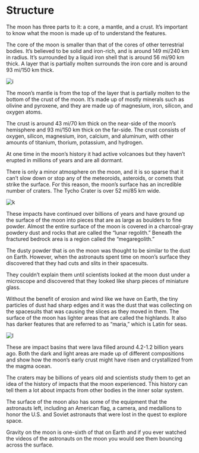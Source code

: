 # Structure

The moon has three parts to it: a core, a mantle, and a crust. It’s important to know what the moon is made up of to understand the features.

The core of the moon is smaller than that of the cores of other terrestrial bodies. It’s believed to be solid and iron-rich, and is around 149 mi/240 km in radius. It’s surrounded by a liquid iron shell that is around 56 mi/90 km thick. A layer that is partially molten surrounds the iron core and is around 93 mi/150 km thick.

![i](https://img.gazeta.ru/files3/619/8032619/Planet-9-pic905-895x505-95298.jpg)

The moon’s mantle is from the top of the layer that is partially molten to the bottom of the crust of the moon. It’s made up of mostly minerals such as olivine and pyroxene, and they are made up of magnesium, iron, silicon, and oxygen atoms.

The crust is around 43 mi/70 km thick on the near-side of the moon’s hemisphere and 93 mi/150 km thick on the far-side. The crust consists of oxygen, silicon, magnesium, iron, calcium, and aluminum, with other amounts of titanium, thorium, potassium, and hydrogen.

At one time in the moon’s history it had active volcanoes but they haven’t erupted in millions of years and are all dormant.

There is only a minor atmosphere on the moon, and it is so sparse that it can’t slow down or stop any of the meteoroids, asteroids, or comets that strike the surface. For this reason, the moon’s surface has an incredible number of craters. The Tycho Crater is over 52 mi/85 km wide.

![k](https://cdn2.img.inosmi.ru/images/24513/45/245134527.jpg)

These impacts have continued over billions of years and have ground up the surface of the moon into pieces that are as large as boulders to fine powder. Almost the entire surface of the moon is covered in a charcoal-gray powdery dust and rocks that are called the “lunar regolith.” Beneath the fractured bedrock area is a region called the “megaregolith.”

The dusty powder that is on the moon was thought to be similar to the dust on Earth. However, when the astronauts spent time on moon’s surface they discovered that they had cuts and slits in their spacesuits.

They couldn’t explain them until scientists looked at the moon dust under a microscope and discovered that they looked like sharp pieces of miniature glass.

Without the benefit of erosion and wind like we have on Earth, the tiny particles of dust had sharp edges and it was the dust that was collecting on the spacesuits that was causing the slices as they moved in them.
The surface of the moon has lighter areas that are called the highlands. It also has darker features that are referred to as “maria,” which is Latin for seas.

![l](https://icdn.lenta.ru/images/2016/01/21/00/20160121000737410/detail_34242ca722712f235d1486610a6f8ae5.)

These are impact basins that were lava filled around 4.2-1.2 billion years ago. Both the dark and light areas are made up of different compositions and show how the moon’s early crust might have risen and crystallized from the magma ocean.

The craters may be billions of years old and scientists study them to get an idea of the history of impacts that the moon experienced. This history can tell them a lot about impacts from other bodies in the inner solar system.

The surface of the moon also has some of the equipment that the astronauts left, including an American flag, a camera, and medallions to honor the U.S. and Soviet astronauts that were lost in the quest to explore space.

Gravity on the moon is one-sixth of that on Earth and if you ever watched the videos of the astronauts on the moon you would see them bouncing across the surface.

